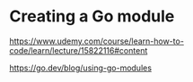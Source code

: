 # Creating a Go module

https://www.udemy.com/course/learn-how-to-code/learn/lecture/15822116#content

https://go.dev/blog/using-go-modules